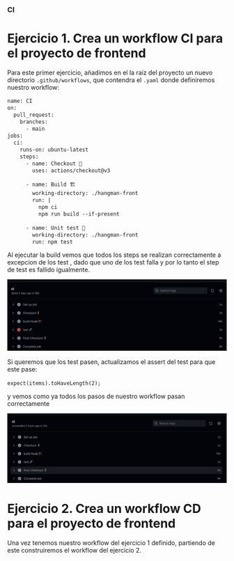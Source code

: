 ### CI 

# Ejercicio 1. Crea un workflow CI para el proyecto de frontend
Para este primer ejercicio, añadimos en el la raiz del proyecto un nuevo directorio `.github/workflows`, que contendra el `.yaml` donde definiremos nuestro workflow: 

```
name: CI
on:
  pull_request:
    branches:
      - main
jobs:
  ci:
    runs-on: ubuntu-latest
    steps:
      - name: Checkout 🚦
        uses: actions/checkout@v3
      
      - name: Build 🏗
        working-directory: ./hangman-front
        run: |
          npm ci 
          npm run build --if-present

      - name: Unit test 🧪
        working-directory: ./hangman-front
        run: npm test
```

Al ejecutar la build vemos que todos los steps se realizan correctamente a excepcion de los test , dado que uno de los test falla y por lo tanto el step de test es fallido igualmente.

![image info](pics/build-fail.png)

Si queremos que los test pasen, actualizamos el assert del test para que este pase:

` expect(items).toHaveLength(2); `

y vemos como ya todos los pasos de nuestro workflow pasan correctamente 

![image info](pics/build-pass.png)


# Ejercicio 2. Crea un workflow CD para el proyecto de frontend
Una vez tenemos nuestro workflow del ejercicio 1 definido, partiendo de este construiremos el workflow del ejercicio 2.
